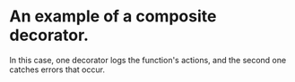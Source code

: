 # An example of a composite decorator.

In this case, one decorator logs the function's actions, and the second one catches errors that occur.